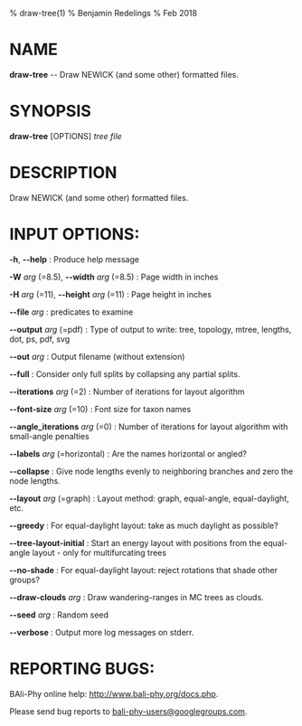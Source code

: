 % draw-tree(1)
% Benjamin Redelings
% Feb 2018

# NAME

**draw-tree** -- Draw NEWICK (and some other) formatted files.

# SYNOPSIS

**draw-tree** [OPTIONS] _tree file_

# DESCRIPTION

Draw NEWICK (and some other) formatted files.

# INPUT OPTIONS:
**-h**, **--help**
: Produce help message

**-W** _arg_ (=8.5), **--width** _arg_ (=8.5)
: Page width in inches

**-H** _arg_ (=11), **--height** _arg_ (=11)
: Page height in inches

**--file** _arg_
: predicates to examine

**--output** _arg_ (=pdf)
: Type of output to write: tree, topology, mtree, lengths, dot, ps, pdf, svg

**--out** _arg_
: Output filename (without extension)

**--full**
: Consider only full splits by collapsing any partial splits.

**--iterations** _arg_ (=2)
: Number of iterations for layout algorithm

**--font-size** _arg_ (=10)
: Font size for taxon names

**--angle_iterations** _arg_ (=0)
: Number of iterations for layout algorithm with small-angle penalties

**--labels** _arg_ (=horizontal)
: Are the names horizontal or angled?

**--collapse**
: Give node lengths evenly to neighboring branches and zero the node lengths.

**--layout** _arg_ (=graph)
: Layout method: graph, equal-angle, equal-daylight, etc.

**--greedy**
: For equal-daylight layout: take as much daylight as possible?

**--tree-layout-initial**
: Start an energy layout with positions from the equal-angle layout - only for multifurcating trees

**--no-shade**
: For equal-daylight layout: reject rotations that shade other groups?

**--draw-clouds** _arg_
: Draw wandering-ranges in MC trees as clouds.

**--seed** _arg_
: Random seed

**--verbose**
: Output more log messages on stderr.


# REPORTING BUGS:
 BAli-Phy online help: <http://www.bali-phy.org/docs.php>.

Please send bug reports to <bali-phy-users@googlegroups.com>.

